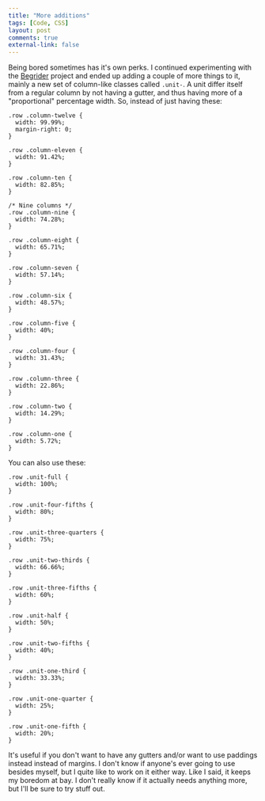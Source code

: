 ```yaml
---
title: "More additions"
tags: [Code, CSS]
layout: post
comments: true
external-link: false
---
```


Being bored sometimes has it's own perks. I continued experimenting with the [Begrider](/projects/begrider/) project and ended up adding a couple of more things to it, mainly a new set of column-like classes called `.unit-`. A unit differ itself from a regular column by not having a gutter, and thus having more of a "proportional" percentage width. So, instead of just having these:

    .row .column-twelve {
      width: 99.99%;
      margin-right: 0;
    }

    .row .column-eleven {
      width: 91.42%;
    }

    .row .column-ten {
      width: 82.85%;
    }

    /* Nine columns */
    .row .column-nine {
      width: 74.28%;
    }

    .row .column-eight {
      width: 65.71%;
    }
    
    .row .column-seven {
      width: 57.14%;
    }

    .row .column-six {
      width: 48.57%;
    }

    .row .column-five {
      width: 40%;
    }

    .row .column-four {
      width: 31.43%;
    }

    .row .column-three {
      width: 22.86%;
    }

    .row .column-two {
      width: 14.29%;
    }

    .row .column-one {
      width: 5.72%;
    }

You can also use these:

    .row .unit-full {
      width: 100%;
    }

    .row .unit-four-fifths {
      width: 80%;
    }

    .row .unit-three-quarters {
      width: 75%;
    }

    .row .unit-two-thirds {
      width: 66.66%;
    }

    .row .unit-three-fifths {
      width: 60%;
    }

    .row .unit-half {
      width: 50%;
    }

    .row .unit-two-fifths {
      width: 40%;
    }

    .row .unit-one-third {
      width: 33.33%;
    }

    .row .unit-one-quarter {
      width: 25%;
    }

    .row .unit-one-fifth {
      width: 20%;
    }

It's useful if you don't want to have any gutters and/or want to use paddings instead instead of margins. I don't know if anyone's ever going to use besides myself, but I quite like to work on it either way. Like I said, it keeps my boredom at bay. I don't really know if it actually needs anything more, but I'll be sure to try stuff out.
